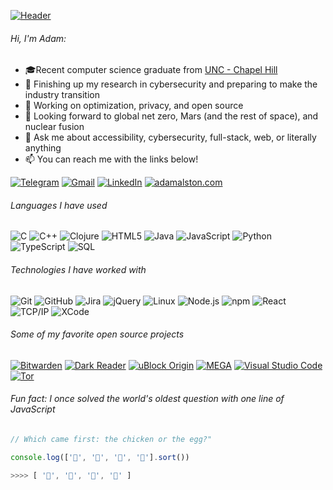 [![Header](profile.gif)](https://www.adamalston.com/)

###### Hi, I'm Adam: 
- 🎓Recent computer science graduate from [UNC - Chapel Hill](https://cs.unc.edu/)
- :test_tube: Finishing up my research in cybersecurity and preparing to make the industry transition
- :construction_worker: Working on optimization, privacy, and open source
- :battery: Looking forward to global net zero, Mars (and the rest of space), and nuclear fusion
- :speech_balloon: Ask me about accessibility, cybersecurity, full-stack, web, or literally anything
- :mailbox: You can reach me with the links below!

[![Telegram](https://img.shields.io/badge/-Telegram-2CA5E0?style=for-the-badge&logo=telegram&logoColor=white)](https://t.me/adamalston)
[![Gmail](https://img.shields.io/badge/-Gmail-D14836?style=for-the-badge&logo=gmail&logoColor=white)](mailto:aalston9@gmail.com)
[![LinkedIn](https://img.shields.io/badge/-LinkedIn-0077B5?style=for-the-badge&logo=linkedin&logoColor=white)](https://www.linkedin.com/in/adammalston/)
[![adamalston.com](https://img.shields.io/badge/-adamalston.com-000000?style=for-the-badge&logo=react&logoColor=white)](https://www.adamalston.com/)

<!-- [![Adam's GitHub Stats](https://github-readme-stats.vercel.app/api?username=adamalston&show_icons=true&title_color=fff&icon_color=79ff97&text_color=9f9f9f&bg_color=151515&hide=["stars","issues"])](https://github.com/adamalston/github-readme-stats) -->

###### Languages I have used

![C](https://img.shields.io/badge/-C-black?style=flat-square&logo=c)
![C++](https://img.shields.io/badge/-C++-black?style=flat-square&logo=c%2B%2B)
![Clojure](https://img.shields.io/badge/-Clojure-black?style=flat-square&logo=clojure)
![HTML5](https://img.shields.io/badge/-HTML5-black?style=flat-square&logo=html5)
![Java](https://img.shields.io/badge/-Java-black?style=flat-square&logo=java)
![JavaScript](https://img.shields.io/badge/-JavaScript-black?style=flat-square&logo=javascript)
![Python](https://img.shields.io/badge/-Python-black?style=flat-square&logo=python)
![TypeScript](https://img.shields.io/badge/-TypeScript-black?style=flat-square&logo=typescript)
![SQL](https://img.shields.io/badge/-SQL-black?style=flat-square&logo=postgresql)


###### Technologies I have worked with

![Git](https://img.shields.io/badge/-Git-F05032?style=flat-square&logo=git&logoColor=white)
![GitHub](https://img.shields.io/badge/-GitHub-181717?style=flat-square&logo=github&logoColor=white)
![Jira](https://img.shields.io/badge/-Jira-0052CC?style=flat-square&logo=jira&#32;software&logoColor=white&logoColor=white)
![jQuery](https://img.shields.io/badge/-jQuery-0769AD?style=flat-square&logo=jQuery&logoColor=white)
![Linux](https://img.shields.io/badge/-Linux-FCC624?style=flat-square&logo=linux&logoColor=white)
![Node.js](https://img.shields.io/badge/-Node.js-339933?style=flat-square&logo=node.js&logoColor=white)
![npm](https://img.shields.io/badge/-npm-CB3837?style=flat-square&logo=npm&logoColor=white)
![React](https://img.shields.io/badge/-React-61DAFB?style=flat-square&logo=React&logoColor=white)
![TCP/IP](https://img.shields.io/badge/-TCP/IP-003A70?style=flat-square&logo=cisco&logoColor=white)
![XCode](https://img.shields.io/badge/-XCode-1575F9?style=flat-square&logo=XCode&logoColor=white)

###### Some of my favorite open source projects

[![Bitwarden](https://img.shields.io/badge/-Bitwarden-175DDC?style=flat-square&logo=bitwarden&logoColor=white)](https://github.com/bitwarden)
[![Dark Reader](https://img.shields.io/badge/-Dark&#32;Reader-141e24?style=flat-square&logo=#&logoColor=white)](https://github.com/darkreader/darkreader)
[![uBlock Origin](https://img.shields.io/badge/-uBlock&#32;Origin-800000?style=flat-square&logo=UBlock&#32;Origin&logoColor=white)](https://github.com/gorhill/uBlock)
[![MEGA](https://img.shields.io/badge/-MEGA-D9272E?style=flat-square&logo=mega&logoColor=white)](ttps://github.com/meganz/)
[![Visual Studio Code](https://img.shields.io/badge/-VSCode-007ACC?style=flat-square&logo=visual&#32;studio&#32;code&logoColor=white)](https://github.com/microsoft/vscode)
[![Tor](https://img.shields.io/badge/-Tor-7E4798?style=flat-square&logo=tor&logoColor=white)](https://www.torproject.org/)

###### Fun fact: I once solved the world's oldest question with one line of JavaScript

```javascript
// Which came first: the chicken or the egg?"

console.log(['🥚', '🐣', '🐥', '🐔'].sort())

>>>> [ '🐔', '🐣', '🐥', '🥚' ]
```
